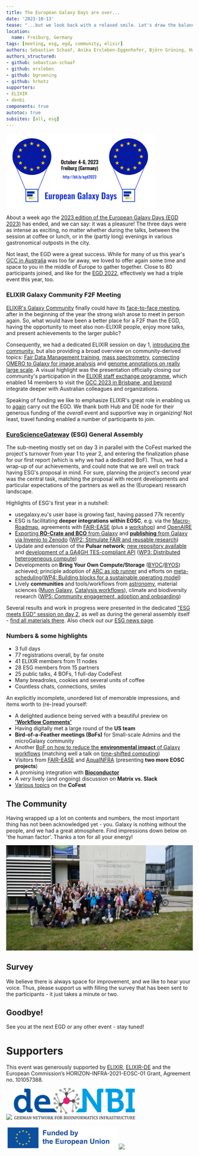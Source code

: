 ```yaml
---
title: The European Galaxy Days are over...
date: '2023-10-13'
tease: "...but we look back with a relaxed smile. Let's draw the balance!"
location:
  name: Freiburg, Germany
tags: [meeting, esg, egd, community, elixir]
authors: Sebastian Schaaf, Anika Erxleben-Eggenhofer, Björn Grüning, Hans-Rudolf Hotz
authors_structured:
- github: sebastian-schaaf
- github: erxleben
- github: bgruening
- github: hrhotz
supporters:
- ELIXIR
- denbi
components: true
autotoc: true
subsites: [all, esg]
---
```


<div class="float-right" style="max-width: 400px">

![logo EGD](logo-egd2023.png)

</div>

About a week ago the [2023 edition of the European Galaxy Days (EGD 2023)](/events/2023-10-egd) has ended, and we can say: it was a pleasure! The three days were as intense as exciting, no matter whether during the talks, between the session at coffee or lunch, or in the (partly long) evenings in various gastronomical outposts in the city.
 
Not least, the EGD were a great success. While for many of us this year's [GCC in Australia](/events/gcc2023/) was too far away, we loved to offer again some time and space to you in the middle of Europe to gather together. Close to 80 participants joined, and like for the [EGD 2022](/events/2022-10-egd/), effectively we had a triple event this year, too.

### ELIXIR Galaxy Community F2F Meeting

[ELIXIR's Galaxy Community](https://elixir-europe.org/communities/galaxy) finally could have its [face-to-face meeting](https://elixir-europe.org/events/elixir-galaxy-community-meeting-0), after in the beginning of the year the strong wish arose to meet in person again. So, what would have been a better place for a F2F than the EGD, having the opportunity to meet also non-ELIXIR people, enjoy more talks, and present achievements to the larger public? 

Consequently, we had a dedicated ELIXIR session on day 1, [introducing the community](https://galaxyproject.org/events/2023-10-egd/egd/ELIXIR-presentation_2023_10_Galaxy-Community-F2F_EGD_presentation.pdf), but also providing a broad overview on community-derived topics: [Fair Data Management training](https://docs.google.com/presentation/d/1SWO73pjufZI44KjkHg_EUzjMhcgOAeHy/edit#slide=id.g287f34dccc2_0_1098), [mass spectrometry](https://docs.google.com/presentation/d/1FNj_qEPQ2bDHMqNp-qjj1iEnqeArEIm4/edit#slide=id.p1), [connecting OMERO to Galaxy for image analysis](https://galaxyproject.org/events/2023-10-egd/egd/Lucille_Delisle_galaxy_omero.pdf) and [genome annotations on really large scale](https://docs.google.com/presentation/d/1BwZ7W_tg2kbVwIKRsN4abOAtuQJCGIcOkr1tGrO5sKQ). A visual highlight was the presentation officially closing our community's participation in the [ELIXIR staff exchange programme](https://elixir-europe.org/internal-projects/staff-exchange-programme), which enabled 14 members to visit the [GCC 2023 in Brisbane, and beyond](https://elixir-europe.org/news/australia_visit_2023) integrate deeper with Australian colleagues and organizations.

Speaking of funding we like to emphasize ELIXIR's great role in enabling us to [again](/events/2022-10-egd/#supporters) carry out the EGD. We thank both Hub and DE node for their generous funding of the _overall_ event and supportive way in organizing! Not least, travel funding enabled a number of participants to join.

### [EuroScienceGateway](/projects/esg/) (ESG) General Assembly

The sub-meeting mostly set on day 3 in parallel with the CoFest marked the project's turnover from year 1 to year 2, and entering the finalization phase for our first report (which is why we had a dedicated BoF). Thus, we had a wrap-up of our achievements, and could note that we are well on track having ESG's proposal in mind. For sure, planning the project's second year was the central task, matching the proposal with recent developments and particular expectations of the partners as well as the (European) research landscape. 

Highlights of ESG's first year in a nutshell: 
 * usegalaxy.eu's user base is growing fast, having passed 77k recently
 * ESG is facilitating **deeper integrations within EOSC**, e.g. via the [Macro-Roadmap](https://eosc.eu/roadmap), agreements with [FAIR-EASE](https://eosc.eu/news/stronger-together-fair-ease-and-eurosciencegateway-join-forces) (plus a [workshop](/news/2023-05-21-fair-ease-euro-science-gateway/)) and [OpenAIRE](/news/2023-05-05-eosc-esg-openaire/)
 * [Exporting **RO-Crate and BCO** from Galaxy](https://galaxyproject.org/news/2023-02-23-structured-data-exports-ro-bco/) and [**publishing** from Galaxy via Invenio to Zenodo](https://github.com/galaxyproject/galaxy/pull/16381) ([WP2: Stimulate FAIR and reusable research](https://galaxyproject.org/news/2023-01-12-eurosciencegateway-wp2/))
 * Update and extension of the **Pulsar network**; [new repository available](https://github.com/usegalaxy-eu/pulsar-deployment) and [development of a GA4GH TES-compliant API](https://github.com/CESNET/tesp-api) ([WP3: Distributed heterogeneous compute](https://galaxyproject.org/news/2023-01-19-eurosciencegateway-wp3/))
 * Developments on **Bring Your Own Compute/Storage** ([BYOC](https://drive.google.com/file/d/1I3FCJ8vmo6jESNqMcfGZHRcVxtk169Tm/view)/[BYOS](https://drive.google.com/file/d/1IUBbuowoCYsOAuaKzBtEtwayzY4oooQF/view)) achieved; principle adoption of [ARC as job runner](https://docs.google.com/presentation/d/1xb70Z4dZfXEJrvbXFhLQceA1g2UZnEWG) and efforts on [meta-scheduling](https://docs.google.com/presentation/d/1-5ch2UpOXH9qBouR6cbqBYbsgzSNMysk/edit#slide=id.p1)([WP4: Building blocks for a sustainable operating model](https://galaxyproject.org/news/2022-12-08-esg-wp4/))
 * Lively **communities** and tools/workflows from [astronomy](https://galaxyproject.org/events/2023-10-egd/egd/Volodymyr_Savchenko-EGD-2023-astro.pdf), material sciences ([Muon Galaxy](https://galaxyproject.org/events/2023-10-egd/egd/Leandro-EGD-Muongalaxy-2023.pdf), [Catalysis workflows](https://galaxyproject.org/events/2023-10-egd/egd/Leandro-Applications-to-Catalysis-Workflows.pdf)), climate and biodiversity research ([WP5: Community engagement, adoption and onboarding](https://galaxyproject.org/news/2022-11-24-esg-wp5/))
 
Several results and work in progress were presented in the dedicated ["ESG meets EGD" session on day 2](/events/2023-10-egd/egd/), as well as during the general assembly itself - [find all materials there](/events/2023-10-egd/esg/). Also check out our [ESG news page](/projects/esg/news/).

### Numbers & some highlights

* 3 full days
* 77 registrations overall, by far onsite
* 41 ELIXIR members from 11 nodes
* 28 ESG members from 15 partners
* 25 public talks, 4 BOFs, 1 full-day CodeFest
* Many breadroles, cookies and several units of coffee
* Countless chats, connections, smiles

An explicitly incomplete, unordered list of memorable impressions, and items worth to (re-)read yourself:

* A delighted audience being served with a beautiful preview on [**'Workflow Comments'**](https://docs.google.com/presentation/d/1O20J7ifwagyW5X6VeK5hshqgfiehuNr39eTr2JA8u7U)
* Having digitally met a large round of the **US team**
* **Bird-of-a-Feather meetings (BoFs)** for Small-scale Admins and the microGalaxy community
* Another [BoF on how to reduce the **environmental impact** of Galaxy workflows](https://docs.google.com/document/d/1krw121K1vHkxnHKcm4qKQfBNXjagQm_j_6C1mdhjB2Q) (matching well a talk on [time-shifted computing](https://docs.google.com/presentation/d/1Ui1Ozp51Er1rWm_wJTY_FejfYNKBAWPm))
* Visitors from [FAIR-EASE](https://galaxyproject.org/events/2023-10-egd/egd/EGD2023_jdetoc_galaxy_for_fairease.pdf) and [AquaINFRA](https://docs.google.com/presentation/d/1wXE5aRQ2MdQ-LW0WtE37Ih_u4ZDywVLG) (presenting **two more EOSC projects**)
* A promising integration with [**Bioconductor**](https://docs.google.com/presentation/d/12qSOm8hEaz57q2apNxyuv7qXI8OS7UDA4PzNMS48MYU)
* A _very_ lively (and ongoing) discussion on **Matrix vs. Slack**
* [Various topics](https://docs.google.com/document/d/1fumqwpdGWsA6yEvQfHbFmdDhjta1iZPXlv-dw8xG42g) on the **CoFest**


## The Community

Having wrapped up a lot on contents and numbers, the most important thing has not been acknowledged yet - you. Galaxy is nothing without the people, and we had a great atmosphere. Find impressions down below on 'the human factor'. Thanks a ton for all your energy!

<div style="max-width: 800px">

![logo EGD](P1020499_large.JPG)

</div>


## Survey

We believe there is always space for improvement, and we like to hear your voice. Thus, please support us with filling the survey that has been sent to the participants - it just takes a minute or two.

## Goodbye!

See you at the next EGD or any other event - stay tuned!

# Supporters

This event was generously supported by [ELIXIR](https://elixir-europe.org/), [ELIXIR-DE](https://www.denbi.de/elixir-de) and the European Commission’s HORIZON-INFRA-2021-EOSC-01 Grant, Agreement no. 101057388.

<p float="left">
  <img src="/images/logos/ElixirNoTextLogo.png" width="330" />
  <img src="denbi.png" width="330" />
</p>

<p float="left">
  <img src="eu_funded_en.jpg" width="300" />
  <img src="/images/logos/DataPLANT-logo-transparent.png" width="200" />
</p>

